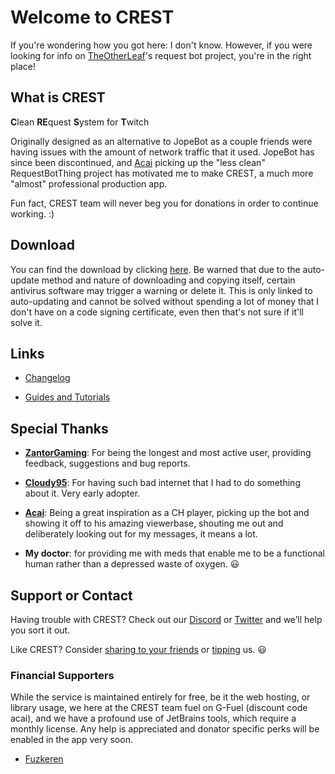 # Welcome to CREST

If you're wondering how you got here: I don't know.
However, if you were looking for info on [TheOtherLeaf](https://twitch.tv/TheOtherLeaf)'s request bot project, you're in the right place!

## What is CREST

**C**lean **RE**quest **S**ystem for **T**witch

Originally designed as an alternative to JopeBot as a couple friends were having issues with the amount of network traffic that it used. JopeBot has since been discontinued, and [Acai](https://twitch.tv/acai) picking up the "less clean" RequestBotThing project has motivated me to make CREST, a much more "almost" professional production app.

Fun fact, CREST team will never beg you for donations in order to continue working. :)

## Download

You can find the download by clicking [here](https://cloud.whaskell.pw/CREST/Releases/Setup.exe).
Be warned that due to the auto-update method and nature of downloading and copying itself, certain antivirus software may trigger a warning or delete it. This is only linked to auto-updating and cannot be solved without spending a lot of money that I don't have on a code signing certificate, even then that's not sure if it'll solve it.

## Links

- [Changelog](pages/changelog.md)

- [Guides and Tutorials](pages/guides.md)

## Special Thanks

- **[ZantorGaming](https://twitch.tv/zantorgaming)**: For being the longest and most active user, providing feedback, suggestions and bug reports.

- **[Cloudy95](https://twitch.tv/cloudy95)**: For having such bad internet that I had to do something about it. Very early adopter.

- **[Acai](https://twitch.tv/acai)**: Being a great inspiration as a CH player, picking up the bot and showing it off to his amazing viewerbase, shouting me out and deliberately looking out for my messages, it means a lot.

- **My doctor**: for providing me with meds that enable me to be a functional human rather than a depressed waste of oxygen. 😃

## Support or Contact

Having trouble with CREST? Check out our [Discord](https://discord.gg/sTJqvyq) or [Twitter](https://twitter.com/underscoreLeaf) and we’ll help you sort it out.

Like CREST? Consider [sharing to your friends](https://twitter.com/intent/tweet?text=Do%2520you%2520play%2520rhythm%2520games%2520on%2520Twitch%3F%2520Check%2520out%2520this%2520request%2520bot%2520by%2520%40underscoreLeaf%2520%3A%2520https%3A%2F%2Fcrest.whaskell.pw) or [tipping](https://paypal.me/LeafyLeaf) us. 😃

### Financial Supporters

While the service is maintained entirely for free, be it the web hosting, or library usage, we here at the CREST team fuel on G-Fuel (discount code acai), and we have a profound use of JetBrains tools, which require a monthly license.
Any help is appreciated and donator specific perks will be enabled in the app very soon.

- [Fuzkeren](https://twitch.tv/Fuzkeren)
